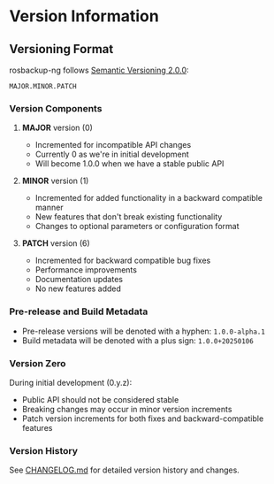 # Version Information

## Versioning Format
rosbackup-ng follows [Semantic Versioning 2.0.0](https://semver.org/):

```
MAJOR.MINOR.PATCH
```

### Version Components

1. **MAJOR** version (0)
   - Incremented for incompatible API changes
   - Currently 0 as we're in initial development
   - Will become 1.0.0 when we have a stable public API

2. **MINOR** version (1)
   - Incremented for added functionality in a backward compatible manner
   - New features that don't break existing functionality
   - Changes to optional parameters or configuration format

3. **PATCH** version (6)
   - Incremented for backward compatible bug fixes
   - Performance improvements
   - Documentation updates
   - No new features added

### Pre-release and Build Metadata
- Pre-release versions will be denoted with a hyphen: `1.0.0-alpha.1`
- Build metadata will be denoted with a plus sign: `1.0.0+20250106`

### Version Zero
During initial development (0.y.z):
- Public API should not be considered stable
- Breaking changes may occur in minor version increments
- Patch version increments for both fixes and backward-compatible features

### Version History
See [CHANGELOG.md](CHANGELOG.md) for detailed version history and changes.
